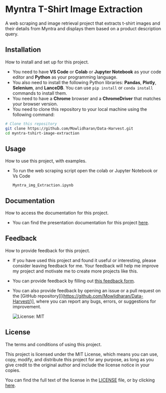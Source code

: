 # Myntra T-Shirt Image Extraction
A web scraping and image retrieval project that extracts t-shirt images and their details from Myntra and displays them based on a product description query.

## Installation
How to install and set up for this project.

- You need to have **VS Code** or **Colab** or **Jupyter Notebook** as your code editor and **Python** as your programming language.
- You also need to install the following Python libraries: **Pandas**, **Plotly**, **Selenium**, and **LanceDB**. You can use `pip install` or `conda install` commands to install them.
- You need to have a **Chrome** browser and a **ChromeDriver** that matches your browser version.
- You need to clone this repository to your local machine using the following command:

```bash
# Clone this repository
git clone https://github.com/Mowlidharan/Data-Harvest.git
cd myntra-tshirt-image-extraction 
```
## **Usage**
How to use this project, with examples.

 - To run the web scraping script open the colab or Jupyter Notebook or Vs Code
   ``` # open colab or vs code or Jupyter Notebook and run this file
   Myntra_img_Extraction.ipynb
   ```

## Documentation
How to access the documentation for this project. 

  -  You can find the presentation documentation for this project [here](https://github.com/Mowlidharan/Data-Harvest/blob/main/Data%20Harvest/Data_Harvest.pdf).

## Feedback

How to provide feedback for this project.

- If you have used this project and found it useful or interesting, please consider leaving feedback for me. Your feedback will help me improve my project and motivate me to create more projects like this.
- You can provide feedback by filling out [this feedback form](https://forms.gle/LgYpBx8X69gRWTJ48).
- You can also provide feedback by opening an issue or a pull request on the [GitHub repository][(https://github.com/Mowlidharan/Data-Harvest/)], where you can report any bugs, errors, or suggestions for improvement.

  ![License: MIT](https://img.shields.io/badge/License-MIT-yellow.svg)
## License

The terms and conditions of using this project.

This project is licensed under the MIT License, which means you can use, copy, modify, and distribute this project for any purpose, as long as you give credit to the original author and include the license notice in your copies.

You can find the full text of the license in the [LICENSE](./LICENSE) file, or by clicking [here](./LICENSE).
